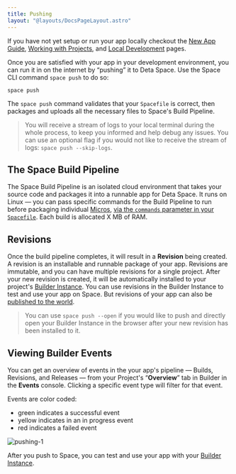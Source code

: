 ```yaml
---
title: Pushing
layout: "@layouts/DocsPageLayout.astro"
---
```


If you have not yet setup or run your app locally checkout the [New App Guide](/docs/en/build/new-apps), [Working with Projects](/docs/en/build/fundamentals/development/projects), and [Local Development](/docs/en/build/fundamentals/development/local-development) pages.

Once you are satisfied with your app in your development environment, you can run it in on the internet by “pushing” it to Deta Space. Use the Space CLI command `space push` to do so:

```
space push
```

The `space push` command validates that your `Spacefile` is correct, then packages and uploads all the necessary files to Space's Build Pipeline.

> You will receive a stream of logs to your local terminal during the whole process, to keep you informed and help debug any issues. You can use an optional flag if you would not like to receive the stream of logs: `space push --skip-logs`.

## The Space Build Pipeline

The Space Build Pipeline is an isolated cloud environment that takes your source code and packages it into a runnable app for Deta Space. It runs on Linux — you can pass specific commands for the Build Pipeline to run before packaging individual [Micros](/docs/en/build/fundamentals/the-space-runtime/micros), [via the `commands` parameter in your `Spacefile`](/docs/en/build/reference/spacefile#commands). Each build is allocated X MB of RAM.

## Revisions

Once the build pipeline completes, it will result in a **Revision** being created. A revision is an installable and runnable package of your app. Revisions are immutable, and you can have multiple revisions for a single project. After your new revision is created, it will be automatically installed to your project's [Builder Instance](/docs/en/build/fundamentals/development/builder-instance). You can use revisions in the Builder Instance to test and use your app on Space. But revisions of your app can also be [published to the world](/docs/en/publish/intro).

> You can use `space push --open` if you would like to push and directly open your Builder Instance in the browser after your new revision has been installed to it.

## Viewing Builder Events

You can get an overview of events in the your app's pipeline — Builds, Revisions, and Releases — from your Project's “**Overview**” tab in Builder in the **Events** console. Clicking a specific event type will filter for that event.

Events are color coded:
- green indicates a successful event
- yellow indicates in an in progress event
- red indicates a failed event

![pushing-1](/docs_assets/build/pushing-1.png)

After you push to Space, you can test and use your app with your [Builder Instance](/docs/en/build/fundamentals/development/builder-instance).